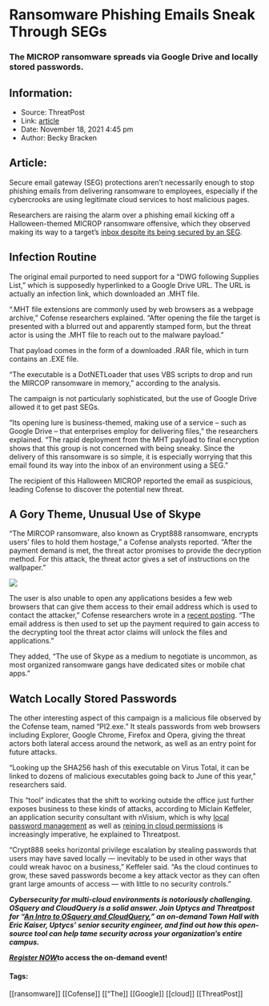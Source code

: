 # Ransomware Phishing Emails Sneak Through SEGs
### The MICROP ransomware spreads via Google Drive and locally stored passwords.

## Information:
+ Source: ThreatPost
+ Link: [article](https://kasperskycontenthub.com/threatpost-global/?p=176470)
+ Date: November 18, 2021  4:45 pm
+ Author: Becky Bracken


## Article:
Secure email gateway (SEG) protections aren’t necessarily enough to stop phishing emails from delivering ransomware to employees, especially if the cybercrooks are using legitimate cloud services to host malicious pages.


Researchers are raising the alarm over a phishing email kicking off a Halloween-themed MICROP ransomware offensive, which they observed making its way to a target’s [inbox despite its being secured by an SEG](https://cofensestaging.wpengine.com/blog/spooky-ransomware-past-segs/).


Infection Routine
-----------------


The original email purported to need support for a “DWG following Supplies List,” which is supposedly hyperlinked to a Google Drive URL. The URL is actually an infection link, which downloaded an .MHT file.


“.MHT file extensions are commonly used by web browsers as a webpage archive,” Cofense researchers explained. “After opening the file the target is presented with a blurred out and apparently stamped form, but the threat actor is using the .MHT file to reach out to the malware payload.”


That payload comes in the form of a downloaded .RAR file, which in turn contains an .EXE file.


“The executable is a DotNETLoader that uses VBS scripts to drop and run the MIRCOP ransomware in memory,” according to the analysis.


The campaign is not particularly sophisticated, but the use of Google Drive allowed it to get past SEGs.


“Its opening lure is business-themed, making use of a service – such as Google Drive – that enterprises employ for delivering files,” the researchers explained. “The rapid deployment from the MHT payload to final encryption shows that this group is not concerned with being sneaky. Since the delivery of this ransomware is so simple, it is especially worrying that this email found its way into the inbox of an environment using a SEG.”


The recipient of this Halloween MICROP reported the email as suspicious, leading Cofense to discover the potential new threat.


A Gory Theme, Unusual Use of Skype
----------------------------------


“The MIRCOP ransomware, also known as Crypt888 ransomware, encrypts users’ files to hold them hostage,” a Cofense analysts reported. “After the payment demand is met, the threat actor promises to provide the decryption method. For this attack, the threat actor gives a set of instructions on the wallpaper.”


![](https://media.threatpost.com/wp-content/uploads/sites/103/2021/11/18153414/wallpaper.png)


The user is also unable to open any applications besides a few web browsers that can give them access to their email address which is used to contact the attacker,” Cofense researchers wrote in a [recent posting](https://cofensestaging.wpengine.com/blog/spooky-ransomware-past-segs/). “The email address is then used to set up the payment required to gain access to the decrypting tool the threat actor claims will unlock the files and applications.”


They added, “The use of Skype as a medium to negotiate is uncommon, as most organized ransomware gangs have dedicated sites or mobile chat apps.”


**Watch Locally Stored Passwords**
----------------------------------


The other interesting aspect of this campaign is a malicious file observed by the Cofense team, named “PI2.exe.” It steals passwords from web browsers including Explorer, Google Chrome, Firefox and Opera, giving the threat actors both lateral access around the network, as well as an entry point for future attacks.


“Looking up the SHA256 hash of this executable on Virus Total, it can be linked to dozens of malicious executables going back to June of this year,” researchers said.


This “tool” indicates that the shift to working outside the office just further exposes business to these kinds of attacks, according to Miclain Keffeler, an application security consultant with nVisium, which is why [local password management](https://threatpost.com/) as well as [reining in cloud permissions](https://threatpost.com/webinars/multi-cloud-security-and-visibility-an-intro-to-osquery-and-cloudquery/) is increasingly imperative, he explained to Threatpost.


“Crypt888 seeks horizontal privilege escalation by stealing passwords that users may have saved locally — inevitably to be used in other ways that could wreak havoc on a business,” Keffeler said. “As the cloud continues to grow, these saved passwords become a key attack vector as they can often grant large amounts of access — with little to no security controls.”


***Cybersecurity for multi-cloud environments is notoriously challenging. OSquery and CloudQuery is a solid answer. Join Uptycs and Threatpost for “***[***An Intro to OSquery and CloudQuery***](https://bit.ly/3wf2vTP)***,” an on-demand Town Hall with Eric Kaiser, Uptycs’ senior security engineer, and find out how this open-source tool can help tame security across your organization’s entire campus.***


[***Register NOW***](https://bit.ly/3wf2vTP)**to access the on-demand event!**




#### Tags:
[[ransomware]] [[Cofense]] [[“The]] [[Google]] [[cloud]] [[ThreatPost]]
